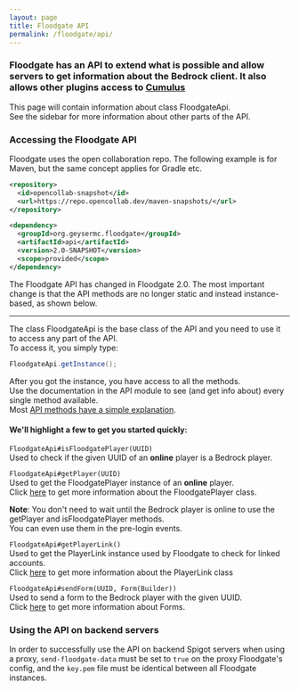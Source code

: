 ```yaml
---
layout: page
title: Floodgate API
permalink: /floodgate/api/
---
```


### Floodgate has an API to extend what is possible and allow servers to get information about the Bedrock client. It also allows other plugins access to [Cumulus](Forms)

This page will contain information about class FloodgateApi.<br>
See the sidebar for more information about other parts of the API.

### Accessing the Floodgate API

Floodgate uses the open collaboration repo. The following example is for Maven, but the same concept applies for Gradle etc.
```xml
<repository>
  <id>opencollab-snapshot</id>
  <url>https://repo.opencollab.dev/maven-snapshots/</url>
</repository>

<dependency>
  <groupId>org.geysermc.floodgate</groupId>
  <artifactId>api</artifactId>
  <version>2.0-SNAPSHOT</version>
  <scope>provided</scope>
</dependency>
```

The Floodgate API has changed in Floodgate 2.0. The most important change is that the API methods are no longer static and instead instance-based, as shown below.

---

The class FloodgateApi is the base class of the API and you need to use it to access any part of the API.<br>
To access it, you simply type:
```java
FloodgateApi.getInstance();
```

After you got the instance, you have access to all the methods.<br>
Use the documentation in the API module to see (and get info about) every single method available.  
Most [API methods have a simple explanation](https://github.com/GeyserMC/Floodgate/tree/master/api/src/main/java/org/geysermc/floodgate/api).

#### We'll highlight a few to get you started quickly:<br>

`FloodgateApi#isFloodgatePlayer(UUID)`<br>
Used to check if the given UUID of an **online** player is a Bedrock player.

`FloodgateApi#getPlayer(UUID)`<br>
Used to get the FloodgatePlayer instance of an **online** player.<br>
Click [here](FloodgatePlayer) to get more information about the FloodgatePlayer class.

**Note**: You don't need to wait until the Bedrock player is online to use the getPlayer and isFloodgatePlayer methods.<br>
You can even use them in the pre-login events.

`FloodgateApi#getPlayerLink()`<br>
Used to get the PlayerLink instance used by Floodgate to check for linked accounts.<br>
Click [here](PlayerLink) to get more information about the PlayerLink class

`FloodgateApi#sendForm(UUID, Form(Builder))`<br>
Used to send a form to the Bedrock player with the given UUID.<br>
Click [here](Forms) to get more information about Forms.

### Using the API on backend servers

In order to successfully use the API on backend Spigot servers when using a proxy, `send-floodgate-data` must be set to `true` on the proxy Floodgate's config, and the `key.pem` file must be identical between all Floodgate instances.
